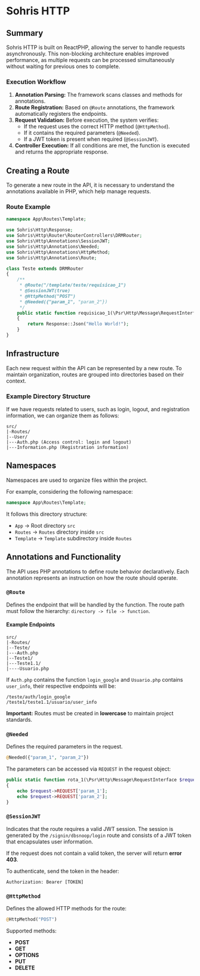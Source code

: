 # Sohris HTTP

## Summary

Sohris HTTP is built on ReactPHP, allowing the server to handle requests asynchronously. This non-blocking architecture enables improved performance, as multiple requests can be processed simultaneously without waiting for previous ones to complete.


### Execution Workflow

1. **Annotation Parsing:** The framework scans classes and methods for annotations.
2. **Route Registration:** Based on `@Route` annotations, the framework automatically registers the endpoints.
3. **Request Validation:** Before execution, the system verifies:
   - If the request uses the correct HTTP method (`@HttpMethod`).
   - If it contains the required parameters (`@Needed`).
   - If a JWT token is present when required (`@SessionJWT`).
4. **Controller Execution:** If all conditions are met, the function is executed and returns the appropriate response.


## Creating a Route

To generate a new route in the API, it is necessary to understand the annotations available in PHP, which help manage requests.

### Route Example

```php
namespace App\Routes\Template;

use Sohris\Http\Response;
use Sohris\Http\Router\RouterControllers\DRMRouter;
use Sohris\Http\Annotations\SessionJWT;
use Sohris\Http\Annotations\Needed;
use Sohris\Http\Annotations\HttpMethod;
use Sohris\Http\Annotations\Route;

class Teste extends DRMRouter
{
    /**
     * @Route("/template/teste/requisicao_1")
     * @SessionJWT(true)
     * @HttpMethod("POST")
     * @Needed({"param_1", "param_2"})
     */
    public static function requisicao_1(\Psr\Http\Message\RequestInterface $request)
    {        
        return Response::Json("Hello World!");
    }
}
```

## Infrastructure

Each new request within the API can be represented by a new route. To maintain organization, routes are grouped into directories based on their context.

### Example Directory Structure

If we have requests related to users, such as login, logout, and registration information, we can organize them as follows:

```
src/
|-Routes/
|--User/
|---Auth.php (Access control: login and logout)
|---Information.php (Registration information)
```

## Namespaces

Namespaces are used to organize files within the project.

For example, considering the following namespace:

```php
namespace App\Routes\Template;
```

It follows this directory structure:

- `App` -> Root directory `src`
- `Routes` -> `Routes` directory inside `src`
- `Template` -> `Template` subdirectory inside `Routes`

## Annotations and Functionality

The API uses PHP annotations to define route behavior declaratively. Each annotation represents an instruction on how the route should operate.

### `@Route`

Defines the endpoint that will be handled by the function. The route path must follow the hierarchy: `directory -> file -> function`.

#### Example Endpoints

```
src/
|-Routes/
|--Teste/
|---Auth.php
|--Teste1/
|---Teste1.1/
|----Usuario.php
```

If `Auth.php` contains the function `login_google` and `Usuario.php` contains `user_info`, their respective endpoints will be:

```
/teste/auth/login_google
/teste1/teste1.1/usuario/user_info
```

**Important:** Routes must be created in **lowercase** to maintain project standards.

### `@Needed`

Defines the required parameters in the request.

```php
@Needed({"param_1", "param_2"})
```

The parameters can be accessed via `REQUEST` in the request object:

```php
public static function rota_1(\Psr\Http\Message\RequestInterface $request)
{
    echo $request->REQUEST['param_1'];
    echo $request->REQUEST['param_2'];
}
```

### `@SessionJWT`

Indicates that the route requires a valid JWT session. The session is generated by the `/signin/dbsnoop/login` route and consists of a JWT token that encapsulates user information.

If the request does not contain a valid token, the server will return **error 403**.

To authenticate, send the token in the header:

```
Authorization: Bearer [TOKEN]
```

### `@HttpMethod`

Defines the allowed HTTP methods for the route:

```php
@HttpMethod("POST")
```

Supported methods:

- **POST**
- **GET**
- **OPTIONS**
- **PUT**
- **DELETE**


